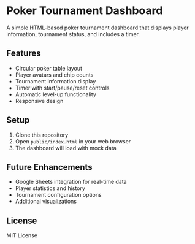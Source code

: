 # Poker Tournament Dashboard

A simple HTML-based poker tournament dashboard that displays player information, tournament status, and includes a timer.

## Features

- Circular poker table layout
- Player avatars and chip counts
- Tournament information display
- Timer with start/pause/reset controls
- Automatic level-up functionality
- Responsive design

## Setup

1. Clone this repository
2. Open `public/index.html` in your web browser
3. The dashboard will load with mock data

## Future Enhancements

- Google Sheets integration for real-time data
- Player statistics and history
- Tournament configuration options
- Additional visualizations

## License

MIT License 